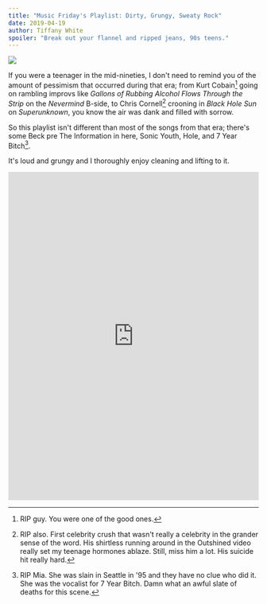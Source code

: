 ```yaml
---
title: "Music Friday's Playlist: Dirty, Grungy, Sweaty Rock"
date: 2019-04-19
author: Tiffany White
spoiler: "Break out your flannel and ripped jeans, 90s teens."
---
```


![](https://res.cloudinary.com/twhiteblog/image/upload/v1555649444/sarthak-navjivan-751514-unsplash_1_dtbm8z.jpg)

If you were a teenager in the mid-nineties, I don't need to remind you of the amount of pessimism that occurred during that era; from Kurt Cobain[^1] going on rambling improvs like *Gallons of Rubbing Alcohol Flows Through the Strip* on the *Nevermind* B-side, to Chris Cornell[^2] crooning in *Black Hole Sun* on *Superunknown*, you know the air was dank and filled with sorrow.

So this playlist isn't different than most of the songs from that era; there's some Beck pre The Information in here, Sonic Youth, Hole, and 7 Year Bitch[^3].

It's loud and grungy and I thoroughly enjoy cleaning and lifting to it.

<iframe allow="autoplay *; encrypted-media *;" frameborder="0" height="660" style="width:100%;max-width:660px;overflow:hidden;background:transparent;" sandbox="allow-forms allow-popups allow-same-origin allow-scripts allow-storage-access-by-user-activation allow-top-navigation-by-user-activation" src="https://embed.music.apple.com/us/playlist/dirty-grungy-sweaty-rock/pl.u-9N10LIXWjXKK"></iframe>


[^1]: RIP guy. You were one of the good ones.
[^2]: RIP also. First celebrity crush that wasn't really a celebrity in the grander sense of the word. His shirtless running around in the Outshined video really set my teenage hormones ablaze. Still, miss him a lot. His suicide hit really hard.
[^3]: RIP Mia. She was slain in Seattle in '95 and they have no clue who did it. She was the vocalist for 7 Year Bitch. Damn what an awful slate of deaths for this scene.